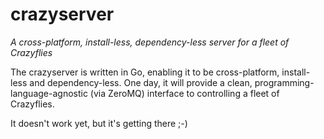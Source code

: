 # crazyserver

_A cross-platform, install-less, dependency-less server for a fleet of Crazyflies_

The crazyserver is written in Go, enabling it to be cross-platform, install-less and dependency-less. One day, it will provide a clean, programming-language-agnostic (via ZeroMQ) interface to controlling a fleet of Crazyflies.

It doesn't work yet, but it's getting there ;-)

